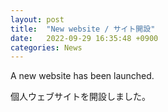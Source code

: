 ```yaml
---
layout: post
title:  "New website / サイト開設"
date:   2022-09-29 16:35:48 +0900
categories: News
---
```


A new website has been launched.

個人ウェブサイトを開設しました。
